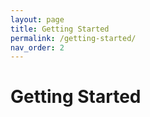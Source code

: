 ```yaml
---
layout: page
title: Getting Started
permalink: /getting-started/
nav_order: 2
---
```


# Getting Started